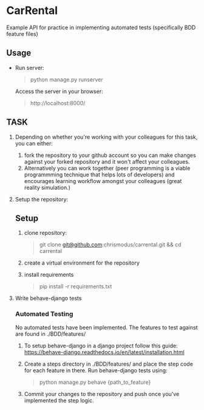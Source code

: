 # CarRental

Example API for practice in implementing automated tests (specifically BDD feature files)

## Usage

- Run server:
    > python manage.py runserver

    Access the server in your browser:
    > http://localhost:8000/
    
## TASK

1. Depending on whether you're working with your colleagues for this task, you can either: 
    1. fork the repository to your github account so you can make changes against your forked repository and it won't affect your colleagues. 
    2. Alternatively you can work together (peer programming is a viable programmming technique that helps lots of developers) and encourages learning workflow amongst your colleagues (great reality simulation.)

2. Setup the repository:
    ## Setup

    1. clone repository: 
        > git clone git@github.com:chrismodus/carrental.git && cd carrental
    1. create a virtual environment for the repository

    1. install requirements
        > pip install -r requirements.txt

3. Write behave-django tests 
    ### Automated Testing
    No automated tests have been implemented.
    The features to test against are found in ./BDD/features/ 

    1. To setup behave-django in a django project follow this guide: https://behave-django.readthedocs.io/en/latest/installation.html

    1. Create a steps directory in ./BDD/features/ and place the step code for each feature in there.
        Run behave-django tests using:
        > python manage.py behave {path_to_feature}
        
    2. Commit your changes to the repository and push once you've implemented the step logic.



